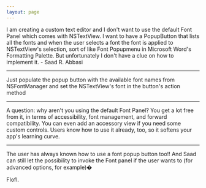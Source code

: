 ```yaml
---
layout: page
---
```


I am creating a custom text editor and I don't want to use the default Font Panel which comes with NSTextView. I want to have a PopupButton that lists all the fonts and when the user selects a font the font is applied to NSTextView's selection, sort of like Font Popupmenu in Microsoft Word's Formatting Palette. But unfortunately I don't have a clue on how to implement it. - Saad R. Abbasi

----

Just populate the popup button with the available font names from NSFontManager and set the NSTextView's font in the button's action method

----

A question: why aren't you using the default Font Panel? You get a lot free from it, in terms of accessibility, font management, and forward compatibility. You can even add an accessory view if you need some custom controls. Users know how to use it already, too, so it softens your app's learning curve.

----

The user has always known how to use a font popup button too!! And Saad can still let the possibility to invoke the Font panel if the user wants to (for advanced options, for example)�

Flofl.
